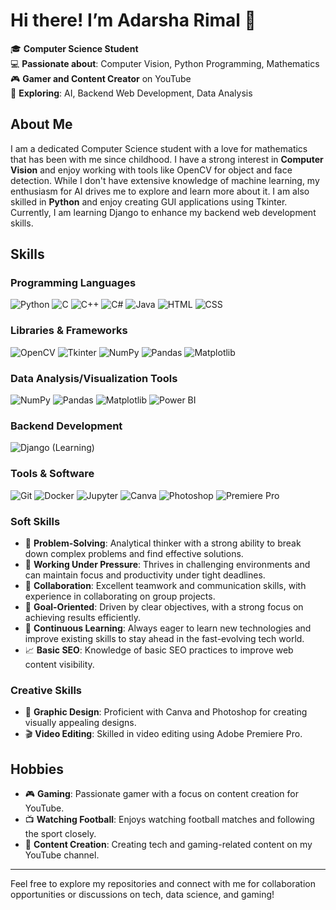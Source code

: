 # Hi there! I’m Adarsha Rimal 👋

🎓 **Computer Science Student**  
💻 **Passionate about**: Computer Vision, Python Programming, Mathematics  
🎮 **Gamer and Content Creator** on YouTube  
🌟 **Exploring**: AI, Backend Web Development, Data Analysis

## About Me

I am a dedicated Computer Science student with a love for mathematics that has been with me since childhood. I have a strong interest in **Computer Vision** and enjoy working with tools like OpenCV for object and face detection. While I don't have extensive knowledge of machine learning, my enthusiasm for AI drives me to explore and learn more about it. I am also skilled in **Python** and enjoy creating GUI applications using Tkinter. Currently, I am learning Django to enhance my backend web development skills.

## Skills

### Programming Languages
![Python](https://img.shields.io/badge/-Python-3776AB?style=flat-square&logo=python&logoColor=white)
![C](https://img.shields.io/badge/-C-A8B9CC?style=flat-square&logo=c&logoColor=white)
![C++](https://img.shields.io/badge/-C++-00599C?style=flat-square&logo=cplusplus&logoColor=white)
![C#](https://img.shields.io/badge/-C%23-239120?style=flat-square&logo=csharp&logoColor=white)
![Java](https://img.shields.io/badge/-Java-007396?style=flat-square&logo=java&logoColor=white)
![HTML](https://img.shields.io/badge/-HTML5-E34F26?style=flat-square&logo=html5&logoColor=white)
![CSS](https://img.shields.io/badge/-CSS3-1572B6?style=flat-square&logo=css3&logoColor=white)

### Libraries & Frameworks
![OpenCV](https://img.shields.io/badge/-OpenCV-5C3EE8?style=flat-square&logo=opencv&logoColor=white)
![Tkinter](https://img.shields.io/badge/-Tkinter-ff69b4?style=flat-square)
![NumPy](https://img.shields.io/badge/-NumPy-013243?style=flat-square&logo=numpy&logoColor=white)
![Pandas](https://img.shields.io/badge/-Pandas-150458?style=flat-square&logo=pandas&logoColor=white)
![Matplotlib](https://img.shields.io/badge/-Matplotlib-007ACC?style=flat-square&logo=matplotlib&logoColor=white)

### Data Analysis/Visualization Tools
![NumPy](https://img.shields.io/badge/-NumPy-013243?style=flat-square&logo=numpy&logoColor=white)
![Pandas](https://img.shields.io/badge/-Pandas-150458?style=flat-square&logo=pandas&logoColor=white)
![Matplotlib](https://img.shields.io/badge/-Matplotlib-007ACC?style=flat-square&logo=matplotlib&logoColor=white)
![Power BI](https://img.shields.io/badge/-Power%20BI-F2C811?style=flat-square&logo=powerbi&logoColor=black)

### Backend Development
![Django](https://img.shields.io/badge/-Django-092E20?style=flat-square&logo=django&logoColor=white) (Learning)

### Tools & Software
![Git](https://img.shields.io/badge/-Git-F05032?style=flat-square&logo=git&logoColor=white)
![Docker](https://img.shields.io/badge/-Docker-2496ED?style=flat-square&logo=docker&logoColor=white)
![Jupyter](https://img.shields.io/badge/-Jupyter-F37626?style=flat-square&logo=jupyter&logoColor=white)
![Canva](https://img.shields.io/badge/-Canva-00C4CC?style=flat-square&logo=canva&logoColor=white)
![Photoshop](https://img.shields.io/badge/-Photoshop-31A8FF?style=flat-square&logo=adobephotoshop&logoColor=white)
![Premiere Pro](https://img.shields.io/badge/-Premiere%20Pro-9999FF?style=flat-square&logo=adobepremierepro&logoColor=white)

### Soft Skills
- 🧠 **Problem-Solving**: Analytical thinker with a strong ability to break down complex problems and find effective solutions.
- 💼 **Working Under Pressure**: Thrives in challenging environments and can maintain focus and productivity under tight deadlines.
- 👥 **Collaboration**: Excellent teamwork and communication skills, with experience in collaborating on group projects.
- 🎯 **Goal-Oriented**: Driven by clear objectives, with a strong focus on achieving results efficiently.
- 🚀 **Continuous Learning**: Always eager to learn new technologies and improve existing skills to stay ahead in the fast-evolving tech world.
- 📈 **Basic SEO**: Knowledge of basic SEO practices to improve web content visibility.

### Creative Skills
- 🎨 **Graphic Design**: Proficient with Canva and Photoshop for creating visually appealing designs.
- 🎬 **Video Editing**: Skilled in video editing using Adobe Premiere Pro.

## Hobbies

- 🎮 **Gaming**: Passionate gamer with a focus on content creation for YouTube.
- 📺 **Watching Football**: Enjoys watching football matches and following the sport closely.
- 🎥 **Content Creation**: Creating tech and gaming-related content on my YouTube channel.

---

Feel free to explore my repositories and connect with me for collaboration opportunities or discussions on tech, data science, and gaming!
